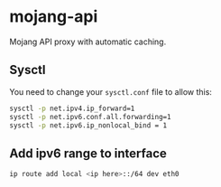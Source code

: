# mojang-api

Mojang API proxy with automatic caching.

## Sysctl

You need to change your `sysctl.conf` file to allow this:

```bash
sysctl -p net.ipv4.ip_forward=1
sysctl -p net.ipv6.conf.all.forwarding=1
sysctl -p net.ipv6.ip_nonlocal_bind = 1
```

## Add ipv6 range to interface

```bash
ip route add local <ip here>::/64 dev eth0
```
